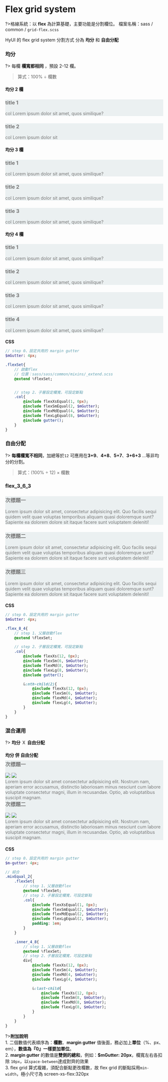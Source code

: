 # Flex grid system

?>格線系統：以 **flex** 為計算基礎，主要功能是分割欄位。
檔案名稱：sass / common / `grid-flex.scss`

HyUI 的 flex grid system 分割方式 分為 **均分** 和 **自由分配**

### 均分

?>
每欄 **欄寬都相同** ，預設 2-12 欄。

> 算式：100% ÷ 欄數

<section class="flexEqual_2">
          <div class="container">
            <h4>均分 2 欄</h4>
            <div class="flexSet">
              <div class="col">
                <h3>title 1</h3>
                <p>col Lorem ipsum dolor sit amet, quos similique?</p>
              </div>
              <div class="col">
                <h3>title 2</h3>
                <p>col Lorem ipsum dolor sit</p>
              </div>
            </div>
          </div>
        </section>
        <!-- 3、 -->
        <section class="flexEqual_3">
          <div class="container">
            <h4>均分 3 欄</h4>
            <div class="flexSet">
              <div class="col">
                <h3>title 1</h3>
                <p>col Lorem ipsum dolor sit amet, quos similique?</p>
              </div>
              <div class="col">
                <h3>title 2</h3>
                <p>col Lorem ipsum dolor sit amet, quos similique?</p>
              </div>
              <div class="col">
                <h3>title 3</h3>
                <p>col Lorem ipsum dolor sit amet, quos similique?</p>
              </div>
            </div>
          </div>
        </section>
        <!-- 4、 -->
        <section class="flexEqual_4">
          <div class="container">
            <h4>均分 4 欄</h4>
            <div class="flexSet">
              <div class="col">
                <h3>title 1</h3>
                <p>col Lorem ipsum dolor sit amet, quos similique?</p>
              </div>
              <div class="col">
                <h3>title 2</h3>
                <p>col Lorem ipsum dolor sit amet, quos similique?</p>
              </div>
              <div class="col">
                <h3>title 3</h3>
                <p>col Lorem ipsum dolor sit amet, quos similique?</p>
              </div>
              <div class="col">
                <h3>title 4</h3>
                <p>col Lorem ipsum dolor sit amet, quos similique?</p>
              </div>
            </div>
          </div>
        </section>
<!-- tabs:start -->

#### **CSS**

```sass
// step 0、設定共用的 margin gutter
$mGutter: 4px;

.flexSet{
    // 啟動flex
    // 位置：sass/sass/common/mixins/_extend.scss
    @extend %flexSet;


    // step 2、子層設定欄寬，可設定斷點
    .col{
        @include flexXsEqual(1, 0px);
        @include flexSmEqual(2, $mGutter);
        @include flexMdEqual(4, $mGutter);
        @include flexLgEqual(8, $mGutter);
        @include gutter();
    }
}
```

  <!-- tabs:end -->

<!-- <iframe height="500" style="width: 100%;" scrolling="no" title="flex grid system equal" src="https://codepen.io/u00hyui/embed/dyWyGar?defaultTab=html%2Cresult" frameborder="no" loading="lazy" allowtransparency="true" allowfullscreen="true">
  See the Pen <a href="https://codepen.io/u00hyui/pen/dyWyGar">
  flex grid system equal</a> by u00hyui (<a href="https://codepen.io/u00hyui">@u00hyui</a>)
  on <a href="https://codepen.io">CodePen</a>.
</iframe> -->

### 自由分配

?> **每欄欄寬不相同**，加總等於`12`
可應用在**3+9**、**4+8**、**5+7**、**3+6+3** ...等非均分的分割。

> 算式：(100% ÷ 12) × 欄數

<section class="flex_3_6_3">
          <div class="container">
            <h3>flex_3_6_3</h3>
            <div class="flexSet">
              <div class="col">
                <h3>次標題一</h3>
                <p>Lorem ipsum dolor sit amet, consectetur adipisicing elit. Quo facilis sequi quidem velit quae voluptas temporibus aliquam quasi doloremque sunt? Sapiente ea dolorem dolore sit itaque facere sunt voluptatem deleniti!</p>
              </div>
              <div class="col">
                <h3>次標題二</h3>
                <p>Lorem ipsum dolor sit amet, consectetur adipisicing elit. Quo facilis sequi quidem velit quae voluptas temporibus aliquam quasi doloremque sunt? Sapiente ea dolorem dolore sit itaque facere sunt voluptatem deleniti!</p>
              </div>
              <div class="col">
                <h3>次標題三</h3>
                <p>Lorem ipsum dolor sit amet, consectetur adipisicing elit. Quo facilis sequi quidem velit quae voluptas temporibus aliquam quasi doloremque sunt? Sapiente ea dolorem dolore sit itaque facere sunt voluptatem deleniti!</p>
              </div>
            </div>
          </div>
        </section>

<!-- tabs:start -->

#### **CSS**

```sass
// step 0、設定共用的 margin gutter
$mGutter: 4px;

.flex_8_4{
    // step 1、父層啟動flex
    @extend %flexSet;

    // step 2、子層設定欄寬，可設定斷點
    .col{
        @include flexXs(12, 0px);
        @include flexSm(6, $mGutter);
        @include flexMd(8, $mGutter);
        @include flexLg(8, $mGutter);
        @include gutter();

        &:nth-child(2){
            @include flexXs(12, 0px);
            @include flexSm(6, $mGutter);
            @include flexMd(4, $mGutter);
            @include flexLg(4, $mGutter);
        }
    }
}
```

<!-- tabs:end -->

### 混合運用

?> **均分** Ｘ **自由分配**

<section class="mixEqual_2">
  <div class="container">
    <h4>均分 併 自由分配</h4>
    <div class="flexSet">
      <div class="col">
        <h3>次標題一</h3>
        <section class="inner_4_8">
          <div class="imgContainer">
            <picture>
              <source media="(min-width: 1200px)" data-srcset="https://hywebu00.github.io/hyui_flex/images/demo/01.jpg">
              <source media="(min-width: 992px)" data-srcset="https://hywebu00.github.io/hyui_flex/images/demo/01.jpg">
              <source media="(min-width: 576px)" data-srcset="https://hywebu00.github.io/hyui_flex/images/demo/01.jpg">
              <source media="(max-width: 575px)" data-srcset="https://hywebu00.github.io/hyui_flex/images/demo/01.jpg">
              <img src="https://hywebu00.github.io/hyui_flex/images/demo/01.jpg">
              <noscript><img src="https://hywebu00.github.io/hyui_flex/images/demo/01.jpg"></noscript>
            </picture>
          </div>
          <div class="text">Lorem ipsum dolor sit amet consectetur adipisicing elit. Nostrum nam, aperiam error accusamus, distinctio laboriosam minus nesciunt cum labore voluptate consectetur magni, illum in recusandae. Optio, ab voluptatibus suscipit magnam.</div>
        </section>
      </div>
      <div class="col">
        <h3>次標題二</h3>
        <section class="inner_4_8">
          <div class="imgContainer">
            <picture>
              <source media="(min-width: 1200px)" data-srcset="https://hywebu00.github.io/hyui_flex/images/demo/01.jpg">
              <source media="(min-width: 992px)" data-srcset="https://hywebu00.github.io/hyui_flex/images/demo/01.jpg">
              <source media="(min-width: 576px)" data-srcset="https://hywebu00.github.io/hyui_flex/images/demo/01.jpg">
              <source media="(max-width: 575px)" data-srcset="https://hywebu00.github.io/hyui_flex/images/demo/01.jpg">
              <img src="https://hywebu00.github.io/hyui_flex/images/demo/01.jpg">
              <noscript><img src="https://hywebu00.github.io/hyui_flex/images/demo/01.jpg"></noscript>
            </picture>
          </div>
          <div class="text">Lorem ipsum dolor sit amet consectetur adipisicing elit. Nostrum nam, aperiam error accusamus, distinctio laboriosam minus nesciunt cum labore voluptate consectetur magni, illum in recusandae. Optio, ab voluptatibus suscipit magnam.</div>
        </section>
      </div>
    </div>
  </div>
</section>

<!-- tabs:start -->

#### **CSS**

```sass
// step 0、設定共用的 margin gutter
$m-gutter: 4px;

// 綜合
.mixEqual_2{
    .flexSet{
        // step 1、父層啟動flex
        @extend %flexSet;
        // step 2、子層設定欄寬，可設定斷點
        .col{
            @include flexXsEqual(1, 0px);
            @include flexSmEqual(2, $mGutter);
            @include flexMdEqual(2, $mGutter);
            @include flexLgEqual(2, $mGutter);
            padding: 1em;
        }
    }

    .inner_4_8{
        // step 1、父層啟動flex
        @extend %flexSet;
        // step 2、子層設定欄寬，可設定斷點
        div{
            @include flexXs(12, 0px);
            @include flexSm(4, $mGutter);
            @include flexMd(4, $mGutter);
            @include flexLg(4, $mGutter);

            &:last-child{
                @include flexXs(12, 0px);
                @include flexSm(8, $mGutter);
                @include flexMd(8, $mGutter);
                @include flexLg(8, $mGutter);
            }
        }
    }
}
```

<!-- tabs:end -->

<!-- <iframe height="500" style="width: 100%;" scrolling="no" title="flex grid system mix" src="https://codepen.io/u00hyui/embed/eYWYZZK?defaultTab=html%2Cresult" frameborder="no" loading="lazy" allowtransparency="true" allowfullscreen="true">
  See the Pen <a href="https://codepen.io/u00hyui/pen/eYWYZZK">
  flex grid system mix</a> by u00hyui (<a href="https://codepen.io/u00hyui">@u00hyui</a>)
  on <a href="https://codepen.io">CodePen</a>.
</iframe> -->

?>**附加說明**<br> 1. 二個數值代表順序為：**欄數**、**margin gutter**
值後面，務必加上**單位**（%、px、em），**數值為『0』一樣要加單位**。</br> 2. **margin gutter** 的數值是**雙側的總和**，例如：**$mGutter: 20px**，欄寬左右各扣除 `10px`，以`space-between`達成對齊的效果</br> 3. flex grid 算式複雜，須配合斷點更改欄數，故 flex grid 的斷點採用`min-width`，極小尺寸為 screen-xs-flex:320px

<!-- <div class="box">
    <h3>附加說明</h3>
    <ol>
        <li>二個數值代表順序為：<span class="focus2">欄數</span>、<span class="focus2">margin gutter</span></li>
        <li>數值後面，<span class="focus">務必加上單位（%、px、em）</span>，數值為『0』一樣要加單位。</li>
    <li>margin gutter的數值是<span class="focus2">雙側的總和</span>，</br>例如：$m-gutter: 20px，欄寬左右各扣除10px，以<span class="focus2">space-between</span>達成對齊的效果</li>
    <li>flex grid算式複雜，須配合斷點更改欄數，故 flex grid 的斷點採用<span class="focus2">min-width</span>，極小尺寸為<span class="focus2"><span class="focus">screen-xs-flex: 320px</span></span></li>
</ol>
</div> -->
<link rel="stylesheet" href="https://hywebu00.github.io/HyUI_v4.0/css/style.css" />
<style>
    .col{
        background-color:#225d6214;
    }
    .col p , .col h3{
        color:#777;
    }
    h4{
    margin-bottom: 0.5em;
    }
    .mixEqual_2 h3{
        margin-top:0em;
    }
    .text{
         color:#777;
    }
</style>
